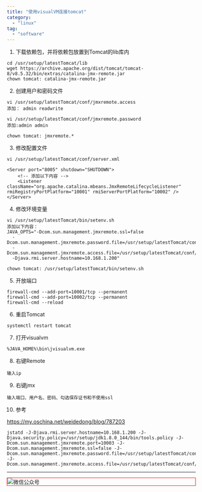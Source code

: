 ```yaml
---
title: "使用visualVM连接tomcat"
category:
  - "linux"
tag:
  - "software"
---
```


1. 下载依赖包，并将依赖包放置到Tomcat的lib库内

```
cd /usr/setup/latestTomcat/lib
wget https://archive.apache.org/dist/tomcat/tomcat-8/v8.5.32/bin/extras/catalina-jmx-remote.jar
chown tomcat: catalina-jmx-remote.jar
```

2. 创建用户和密码文件

```
vi /usr/setup/latestTomcat/conf/jmxremote.access
添加： admin readwrite

vi /usr/setup/latestTomcat/conf/jmxremote.password
添加:admin admin

chown tomcat: jmxremote.*
```

3. 修改配置文件

```
vi /usr/setup/latestTomcat/conf/server.xml

<Server port="8005" shutdown="SHUTDOWN">
	<!-- 添加以下内容 -->
	<Listener className="org.apache.catalina.mbeans.JmxRemoteLifecycleListener" rmiRegistryPortPlatform="10001" rmiServerPortPlatform="10002" />
</Server>
```

4. 修改环境变量

```
vi /usr/setup/latestTomcat/bin/setenv.sh
添加以下内容：
JAVA_OPTS="-Dcom.sun.management.jmxremote.ssl=false
  -Dcom.sun.management.jmxremote.password.file=/usr/setup/latestTomcat/conf/jmxremote.password
  -Dcom.sun.management.jmxremote.access.file=/usr/setup/latestTomcat/conf/jmxremote.access
  -Djava.rmi.server.hostname=10.168.1.200"

chown tomcat: /usr/setup/latestTomcat/bin/setenv.sh
```

5. 开放端口

```
firewall-cmd --add-port=10001/tcp --permanent
firewall-cmd --add-port=10002/tcp --permanent
firewall-cmd --reload
```

6. 重启Tomcat

```
systemctl restart tomcat
```

7. 打开visualvm

```
%JAVA_HOME%\bin\jvisualvm.exe
```

8. 右键Remote

```
输入ip
```

9. 右键jmx

```
输入端口、用户名、密码、勾选保存证书和不使用ssl
```

10. 参考

https://my.oschina.net/weidedong/blog/787203

```
jstatd -J-Djava.rmi.server.hostname=10.168.1.200 -J-Djava.security.policy=/usr/setup/jdk1.8.0_144/bin/tools.policy -J-Dcom.sun.management.jmxremote.port=10003 -J-Dcom.sun.management.jmxremote.ssl=false -J-Dcom.sun.management.jmxremote.password.file=/usr/setup/latestTomcat/conf/jmxremote.password -J-Dcom.sun.management.jmxremote.access.file=/usr/setup/latestTomcat/conf/jmxremote.access
```
---

<img style="border:1px red solid; display:block; margin:0 auto;" src="https://tianqingxiaozhu.oss-cn-shenzhen.aliyuncs.com/img/qrcode.jpg" alt="微信公众号" />

